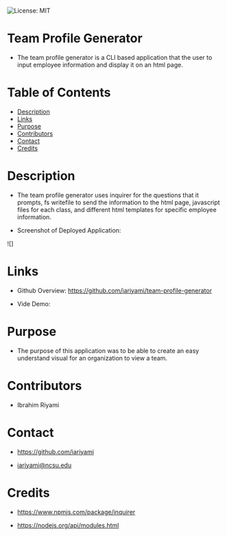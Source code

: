 ![License: MIT](https://img.shields.io/badge/License-MIT-yellow.svg)

# Team Profile Generator
* The team profile generator is a CLI based application that the user to input employee information and display it on an html page.

# Table of Contents

* [Description](#description)
* [Links](#links)
* [Purpose](#purpose)
* [Contributors](#contributors)
* [Contact](#contact)
* [Credits](#credits)

# **Description**
* The team profile generator uses inquirer for the questions that it prompts, fs writefile to send the information to the html page, javascript files for each class, and different html templates for specific employee information.

* Screenshot of Deployed Application:

![]

# **Links**
* Github Overview: https://github.com/iariyami/team-profile-generator

* Vide Demo:

# **Purpose**
* The purpose of this application was to be able to create an easy understand visual for an organization to view a team.

# **Contributors**
* Ibrahim Riyami

# **Contact**
* https://github.com/iariyami

* iariyami@ncsu.edu

# **Credits**
* https://www.npmjs.com/package/inquirer

* https://nodejs.org/api/modules.html